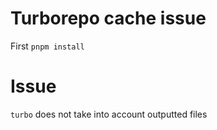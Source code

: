 # Turborepo cache issue

First `pnpm install`

# Issue
`turbo` does not take into account outputted files
